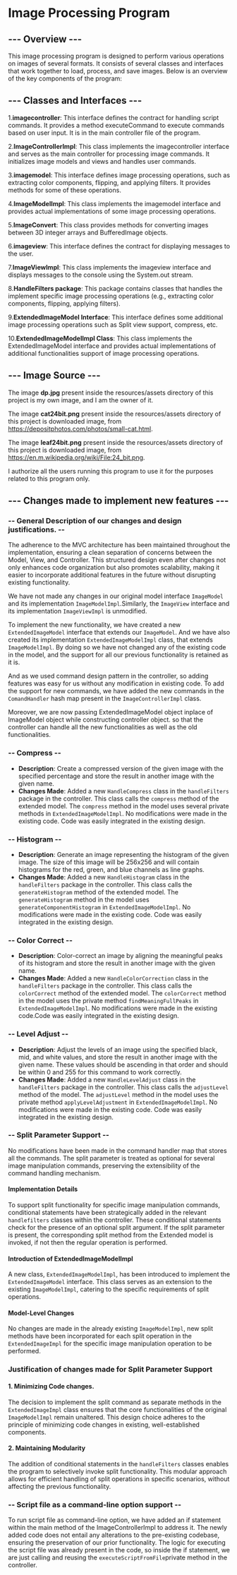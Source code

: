 # Image Processing Program

## --- Overview ---

This image processing program is designed to perform various operations on images of several
formats. It consists of
several classes and interfaces that work together to load, process, and save images. Below is an
overview of the key components of the program:

## --- Classes and Interfaces ---

1.**imagecontroller**: This interface defines the contract for handling script commands. It provides
a
method executeCommand to execute commands based on user input. It is in the main controller file of
the program.

2.**ImageControllerImpl**: This class implements the imagecontroller interface and serves as the
main
controller for processing image commands. It initializes image models and views and handles user
commands.

3.**imagemodel**: This interface defines image processing operations, such as extracting color
components,
flipping, and applying filters. It provides methods for some of these operations.

4.**ImageModelImpl**: This class implements the imagemodel interface and provides actual
implementations
of some image processing operations.

5.**ImageConvert**: This class provides methods for converting images between 3D integer arrays and
BufferedImage objects.

6.**imageview**: This interface defines the contract for displaying messages to the user.

7.**ImageViewImpl**: This class implements the imageview interface and displays messages to the
console
using the System.out stream.

8.**HandleFilters package**: This package contains classes that handles the implement specific image
processing
operations (e.g., extracting color components, flipping, applying filters).

9.**ExtendedImageModel Interface**: This interface defines some additional image processing
operations such as Split view support, compress, etc.

10.**ExtendedImageModelImpl Class**: This class implements the ExtendedImageModel interface and
provides actual
implementations of additional functionalities support of image processing operations.

## --- Image Source ---

The image **dp.jpg** present inside the resources/assets directory of this project is my own image,
and I am the owner of it.

The image **cat24bit.png** present inside the resources/assets directory of this project is
downloaded image,
from https://depositphotos.com/photos/small-cat.html.

The image **leaf24bit.png** present inside the resources/assets directory of this project is
downloaded image,
from https://en.m.wikipedia.org/wiki/File:24_bit.png.

I authorize all the users running this program to use it for the purposes related to this program
only.

## --- Changes made to implement new features ---

### -- General Description of our changes and design justifications. --

The adherence to the MVC architecture has been maintained throughout the implementation, ensuring a
clean separation of concerns between the Model, View, and Controller. This structured design even
after changes not only enhances code organization but also promotes scalability, making it easier to
incorporate additional features in the future without disrupting existing functionality.

We have not made any changes in our original model interface `ImageModel` and its
implementation `ImageModelImpl`.Similarly, the `ImageView` interface and its
implementation `ImageViewImpl` is unmodified.

To implement the new functionality, we have created a new `ExtendedImageModel` interface that
extends our `ImageModel`. And we have also created its implementation `ExtendedImageModelImpl`
class, that extends `ImageModelImpl`. By doing so we have not changed any of the existing code in
the model, and the support for all our previous functionality is retained as it is.

And as we used command design pattern in the controller, so adding features was easy for us without
any modification
in existing code. To add the support for new commands, we have added the new commands in
the `ComandHandler` hash map present in the `ImageControllerImpl` class.

Moreover, we are now passing ExtendedImageModel object inplace
of ImageModel object while constructing controller object.
so that the controller can handle all the new functionalities as well as the old
functionalities.

### -- Compress --

- **Description**: Create a compressed version of the given image with the specified percentage and
  store the result in another image with the given name.
- **Changes Made**: Added a new `HandleCompress` class in the `handleFilters` package in the
  controller. This class
  calls the `compress` method of the extended model. The `compress` method in the model uses several
  private methods in `ExtendedImageModelImpl`. No modifications were made in the existing code. Code
  was easily integrated in the existing design.

### -- Histogram --

- **Description**: Generate an image representing the histogram of the given image. The size of this
  image will be 256x256 and will contain histograms for the red, green, and blue channels as line
  graphs.
- **Changes Made**: Added a new `HandleHistogram` class in the `handleFilters` package in the
  controller. This class
  calls the `generateHistogram` method of the extended model. The `generateHistogram` method in the
  model
  uses `generateComponentHistogram` in `ExtendedImageModelImpl`. No modifications were made in the
  existing
  code. Code was easily integrated in the existing design.

### -- Color Correct --

- **Description**: Color-correct an image by aligning the meaningful peaks of its histogram and
  store the result in another image with the given name.
- **Changes Made**: Added a new `HandleColorCorrection` class in the `handleFilters` package in the
  controller. This
  class calls the `colorCorrect` method of the extended model. The `colorCorrect` method in the
  model uses
  the private method `findMeaningFullPeaks` in `ExtendedImageModelImpl`. No modifications were made
  in the
  existing code.Code was easily integrated in the
  existing design.

### -- Level Adjust --

- **Description**: Adjust the levels of an image using the specified black, mid, and white values,
  and store the result in another image with the given name. These values should be ascending in
  that order and should be within 0 and 255 for this command to work correctly.
- **Changes Made**: Added a new `HandleLevelAdjust` class in the `handleFilters` package in the
  controller. This class
  calls the `adjustLevel` method of the model. The `adjustLevel` method in the model uses the
  private method `applyLevelAdjustment` in `ExtendedImageModelImpl`. No modifications were made in
  the
  existing
  code. Code was easily integrated in the existing
  design.

### -- Split Parameter Support --

No modifications have been made in the command handler map that stores all the commands. The split
parameter is treated as optional for several image manipulation commands, preserving the
extensibility of the command handling mechanism.

#### Implementation Details

To support split functionality for specific image manipulation commands, conditional statements have
been strategically added in the relevant `handlefilters` classes within the controller. These
conditional statements check for the presence of an optional split argument. If the split parameter
is present, the corresponding split method from the Extended model is invoked, if not then the
regular
operation is performed.

#### Introduction of ExtendedImageModelImpl

A new class, `ExtendedImageModelImpl`, has been introduced to implement the `ExtendedImageModel`
interface. This class serves as an extension to the existing `ImageModelImpl`, catering to the
specific requirements of split operations.

#### Model-Level Changes

No changes are made in the already existing `ImageModelImpl`, new split methods have been
incorporated for each split
operation in the `ExtendedImageImpl` for the specific image manipulation operation to be performed.

### Justification of changes made for Split Parameter Support

#### 1. Minimizing Code changes.

The decision to implement the split command as separate methods in the `ExtendedImageImpl` class
ensures
that the core functionalities of the original `ImageModelImpl` remain unaltered. This design choice
adheres to the principle of minimizing code changes in existing, well-established components.

#### 2. Maintaining Modularity

The addition of conditional statements in the `handleFilters` classes enables the program to
selectively invoke split functionality. This modular approach allows for efficient handling of split
operations in specific scenarios, without affecting the previous functionality.

### -- Script file as a command-line option support --

To run script file as command-line option, we have added an if statement within the main method of
the
ImageControllerImpl to address it. The newly added code does not entail any alterations to the
pre-existing codebase, ensuring the preservation of our prior functionality. The logic for executing
the script file was already present in the code, so inside the if statement, we are just calling
and reusing the `executeScriptFromFile`private method in the controller. 